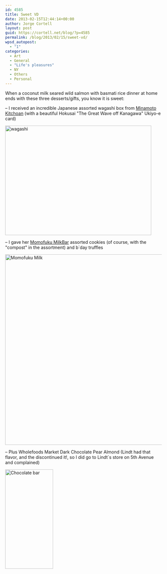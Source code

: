 ```yaml
---
id: 4585
title: Sweet VD
date: 2013-02-15T12:44:14+00:00
author: Jorge Cortell
layout: post
guid: https://cortell.net/blog/?p=4585
permalink: /blog/2013/02/15/sweet-vd/
wpsd_autopost:
  - "1"
categories:
  - Art
  - General
  - "Life's pleasures"
  - NY
  - Others
  - Personal
---
```

When a coconut milk seared wild salmon with basmati rice dinner at home ends with these three desserts/gifts, you know it is sweet:

– I received an incredible Japanese assorted wagashi box from <a title="https://www.kitchoan.com" href="https://www.kitchoan.com" target="_blank">Minamoto Kitchoan</a> (with a beautiful Hokusai "The Great Wave off Kanagawa" Ukiyo-e card)

<img class="aligncenter" alt="wagashi" src="https://lh6.googleusercontent.com/-IVpCqgDYJUw/UR2HTW88u3I/AAAAAAAAJT4/9ep_szwC_9E/s784/20130214_195325.jpg" width="470" height="353" />

– I gave her <a title="https://milkbarstore.com/main/stores/" href="https://milkbarstore.com/main/stores/" target="_blank">Momofuku MilkBar</a> assorted cookies (of course, with the "compost" in the assortment) and b`day truffles

<img class="aligncenter" alt="Momofuku Milk" src="https://tinytinyfork.com/wp-content/uploads/2012/07/MomofukuMilkBar.jpg" width="614" height="614" />

– Plus Wholefoods Market Dark Chocolate Pear Almond (Lindt had that flavor, and the discontinued it!, so I did go to Lindt`s store on 5th Avenue and complained)

<img class="aligncenter" alt="Chocolate bar" src="https://3.bp.blogspot.com/-ZTTA7h3qcAM/TokU52fcSPI/AAAAAAAAAak/eEI2TXFukxI/s320/2012-01-07+1.JPG" width="154" height="320" />